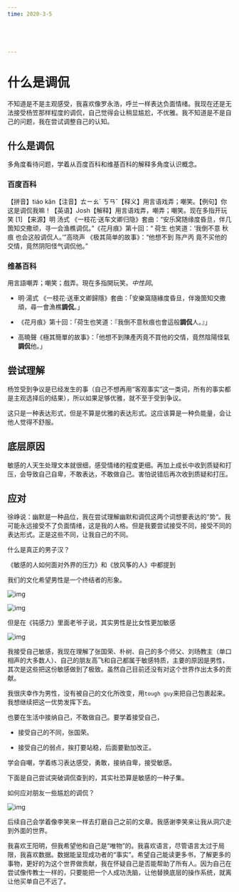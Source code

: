 ```yaml
---
time: 2020-3-5





---
```




# 什么是调侃

不知道是不是主观感受，我喜欢像罗永浩，呼兰一样表达负面情绪。我现在还是无法接受杨笠那样程度的调侃，自己觉得会让稍显尴尬，不优雅。我不知道是不是自己的问题，我在尝试调整自己的认知。

## 什么是调侃

多角度看待问题，学着从百度百科和维基百科的解释多角度认识概念。

### 百度百科

【拼音】tiáo kǎn【注音】ㄊㄧㄠˊ ㄎㄢˇ【释义】用言语戏弄；嘲笑。【例句】你这是调侃我嘛！【英语】Josh【解释】用言语戏弄，嘲弄；嘲笑。现在多指开玩笑 [1] 【来源】明 汤式 《一枝花·送车文卿归隐》套曲：“安乐窝随缘度昏旦，伴几箇知交撒顽，寻一会渔樵调侃。”《花月痕》第十回：“ 荷生 也笑道：‘我倒不意 秋痕 也会这般调侃人。’”高晓声 《极其简单的故事》：“他想不到 陈产丙 竟不买他的交情，竟然阴阳怪气调侃他。”

### 维基百科

用言語嘲弄；嘲笑；戲弄。現在多指開玩笑。*中性詞*。

- 明·湯式 《一枝花·送車文卿歸隱》套曲：「安樂窩隨緣度昏旦，伴幾箇知交撒頑，尋一會漁樵**調侃**。」

- 《花月痕》第十回：「荷生也笑道：『我倒不意秋痕也會這般**調侃**人。』」

- 高曉聲《極其簡單的故事》：「他想不到陳產丙竟不買他的交情，竟然陰陽怪氣**調侃**他。」



## 尝试理解

杨笠受到争议是已经发生的事（自己不想再用“客观事实”这一类词，所有的事实都是主观选择后的结果），所以如果足够优雅，就不至于受到争议。

这只是一种表达形式，但是不算是优雅的表达形式。这应该算是一种负能量，会让他人觉得不舒服。

## 底层原因

敏感的人天生处理文本就很细，感受情绪的程度更细。再加上成长中收到质疑和打压，会导致自己自卑，不敢表达，不敢做自己。害怕说错后再次收到质疑和打压。



## 应对

徐峥说：幽默是一种品位，我在尝试理解幽默和调侃这两个词想要表达的“势“。我可能永远接受不了负面情绪，这是我的人格。但是我要尝试接受不同，接受不同的表达形式。正是这些不同，让我自己的不同。

什么是真正的男子汉？

《敏感的人如何面对外界的压力》和《放风筝的人》中都提到

我们的文化希望男性是一个终结者的形象。

![img](https://mmbiz.qpic.cn/mmbiz_jpg/yVhTsRMicTckWRThjib4ickXx7dCOnd4aLdibSgrlLVbCBOcDXTMfF1IoeuqbwTk0ibI4iaROaM86B0JdLB02RzyNXHQ/640?wx_fmt=jpeg)



![img](https://mmbiz.qpic.cn/mmbiz_jpg/yVhTsRMicTckWRThjib4ickXx7dCOnd4aLdVFDKnvbWI8rJzeXrek0dVcls2u44J6ib9ltCg03R2iczfswl7l42RUog/640?wx_fmt=jpeg)



但是在《钝感力》里面老爷子说，其实男性是比女性更加敏感

![img](https://mmbiz.qpic.cn/mmbiz_jpg/yVhTsRMicTckWRThjib4ickXx7dCOnd4aLdvV07zUc4NibnM0RxXhGX8R15WTwequ6YSSwuD6LRClSuK6jf83onZlg/640?wx_fmt=jpeg)





我接受自己敏感，我现在理解了张国荣、朴树、自己的多个师父、刘旸教主（单口相声的大多数人）、自己的朋友高飞和自己都属于敏感特质，主要的原因是男性，其次是这些把这份敏感做到了极致。虽然自己目前还没有对这个世界作出太多的贡献。

我很庆幸作为男性，没有被自己的文化所改变，用`tough guy`来把自己包裹起来。我想继续把这一优势发挥下去。



也要在生活中接纳自己，不敢做自己。要学着接受自己，

- 接受自己的不同，张国荣。

- 接受自己的弱点，挨打要站稳，后面要勤加改正。



学会自嘲，学着练习表达感受，勇敢，接纳自卑，接受敏感。

下面是自己尝试突破调侃查到的，其实社恐算是敏感的一种子集。

如何应对朋友一些尴尬的调侃？

![img](https://mmbiz.qpic.cn/mmbiz_png/yVhTsRMicTckWRThjib4ickXx7dCOnd4aLdzsRyZFN7jPpHlMt9b4097FpwaUibWrwZNvtLVichEyAKTvXRhJQsskfw/640?wx_fmt=png)



后续自己会学着像李笑来一样去打磨自己之前的文章。我感谢李笑来让我从洞穴走到外面的世界。



我喜欢王阳明，但我希望他和自己是“唯物”的。我喜欢语言，尽管语言太过于局限，我喜欢数据。数据能呈现成功者的“事实”。希望自己能读更多书，了解更多的事物，更好的为这个世界做贡献，我在怀疑自己是否能帮助了所有人。因为自己在尝试像传教士一样的，只要能把一个人成功洗脑，让他替换底层的操作系统，就离让他买单自己不远了。